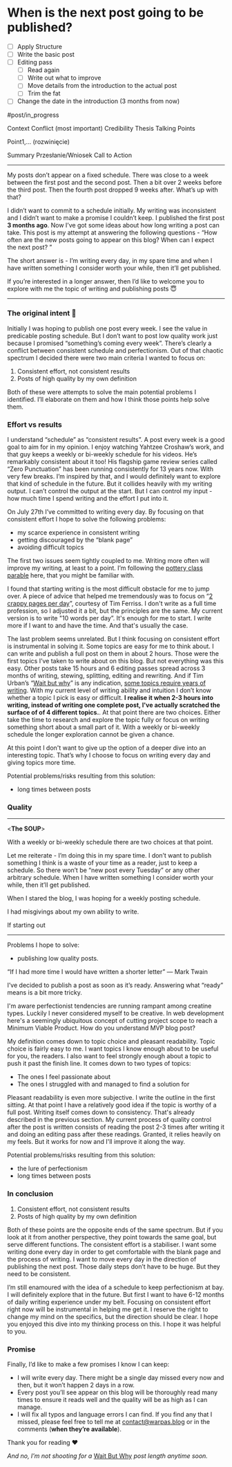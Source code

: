 # When is the next post going to be published?
- [ ] Apply Structure
- [ ] Write the basic post
- [ ] Editing pass
	- [ ] Read again
	- [ ] Write out what to improve
	- [ ] Move details from the introduction to the actual post
	- [ ] Trim the fat
- [ ] Change the date in the introduction (3 months from now)

#post/in_progress

Context
Conflict (most important)
Credibility
Thesis
Talking Points

Point1,… (rozwinięcie)

Summary
Przesłanie/Wniosek
Call to Action

- - - -

My posts don’t appear on a fixed schedule. There was close to a week between the first post and the second post. Then a bit over 2 weeks before the third post. Then the fourth post dropped 9 weeks after. What’s up with that?

 I didn’t want to commit to a schedule initially. My writing was  inconsistent and I didn’t want to make a promise I couldn’t keep. I published the first post **3 months ago**. Now I’ve got some ideas about how long writing a post can take. This post is my attempt at answering the following questions - “How often are the new posts going to appear on this blog? When can I expect the next post? ”

The short answer is - I’m writing every day, in my spare time and when I have written something I consider worth your while, then it’ll get published.

If you’re interested in a longer answer, then I’d like to welcome you to explore with me the topic of writing and publishing posts 😇

- - - -

### The original intent 🤩

Initially I was hoping to publish one post every week. I see the value in predicable posting schedule. But I don’t want to post low quality work just because I promised “something’s coming every week”.  There’s clearly a conflict between consistent schedule and perfectionism. Out of that chaotic spectrum I decided there were two main criteria I wanted to focus on:

1. Consistent effort, not consistent results
2. Posts of high quality by my own definition

Both of these were attempts to solve the main potential problems I identified.  I’ll elaborate on them and how I think those points help solve them.

### Effort vs results

I understand “schedule” as “consistent results”. A post every week is a good goal to aim for in my opinion. I enjoy watching Yahtzee Croshaw’s work, and that guy keeps a weekly or bi-weekly schedule for his videos. He’s remarkably consistent about it too! His flagship game review series called “Zero Punctuation” has been running consistently for 13 years now. With very few breaks. I’m inspired by that, and I would definitely want to explore that kind of schedule in the future. But it collides heavily with my writing output. I can’t control the output at the start. But I can control my input - how much time I spend writing and the effort I put into it.

On July 27th I’ve committed to writing every day. By focusing on that consistent effort I hope to solve the following problems:
* my scarce experience in consistent writing
* getting discouraged by the “blank page”
* avoiding difficult topics

The first two issues seem tightly coupled to me.  Writing more often will improve my writing, at least to a point.  I’m following the [pottery class parable](https://aliabdaal.com/pottery/) here, that you might be familiar with.

I found that starting writing is the most difficult obstacle for me to jump over. A piece of advice that helped me tremendously was to focus on “[2 crappy pages per day](https://tim.blog/2013/12/09/the-ugly-new-york-times-bestseller-the-creative-process-in-action/)”, courtesy of Tim Ferriss. I don't write as a full time profession, so I adjusted it a bit, but the principles are the same. My current version is to write "10 words per day”. It's enough for me to start. I write more if I want to and have the time. And that's usually the case.

The last problem seems unrelated.  But I think focusing on consistent effort is instrumental in solving it.  Some topics are easy for me to think about. I can write and publish a full post on them in about 2 hours. Those were the first topics I’ve taken to write about on this blog. But not everything was this easy. Other posts take 15 hours and 6 editing passes spread across 3 months of writing, stewing, splitting, editing and rewriting. And if Tim Urban’s “[Wait but why](https://waitbutwhy.com/)” is any indication, [some topics require years of writing](https://waitbutwhy.com/2019/08/story-of-us.html). With my current level of writing ability and intuition I don’t know whether a topic I pick is easy or difficult. **I realise it when 2-3 hours into writing, instead of writing one complete post, I've actually scratched the surface of of 4 different topics.**. At that point there are two choices. Either take the time to research and explore the topic fully or focus on writing something short about a small part of it. With a weekly or bi-weekly schedule the longer exploration cannot be given a chance.

At this point I don't want to give up the option of a deeper dive into an interesting topic. That’s why I choose to focus on writing every day and giving topics more time.

Potential problems/risks resulting from this solution:
* long times between posts

### Quality

- - - -
<**The SOUP**>

With a weekly or bi-weekly schedule there are two choices at that point.


Let me reiterate - I’m doing this in my spare time.  I don’t want to publish something I think is a waste of your time as a reader, just to keep a schedule. So there won’t be “new post every Tuesday” or any other arbitrary schedule. When I have written something I consider worth your while, then it’ll get published.


When I stared the blog, I was hoping for a weekly posting schedule.


I had misgivings about my own ability to write.

If starting out
- - - -

Problems I hope to solve:
* publishing low quality posts.

“If I had more time I would have written a shorter letter” — Mark Twain

I’ve decided to publish a post as soon as it’s ready. Answering what “ready” means is a bit more tricky.

I'm aware perfectionist tendencies are running rampant among creatine types. Luckily I never considered myself to be creative. In web development here's a seemingly ubiquitous concept of cutting project scope to reach a Minimum Viable Product. How do you understand MVP blog post?

My definition comes down to topic choice and pleasant readability. Topic choice is fairly easy to me. I want topics I know enough about to be useful for you, the readers. I also want to feel strongly enough about a topic to push it past the finish line. It comes down to two types of topics:
* The ones I feel passionate about
* The ones I struggled with and managed to find a solution for

Pleasant readability is even more subjective. I write the outline in the first sitting. At that point I have a relatively good idea if the topic is worthy of a full post. Writing itself comes down to consistency. That's already described in the previous section. My current process of quality control after the post is written consists of reading the post 2-3 times after writing it and doing an editing pass after these readings. Granted, it relies heavily on my feels. But it works for now and I'll improve it along the way.

Potential problems/risks resulting from this solution:
* the lure of perfectionism
* long times between posts

### In conclusion

1. Consistent effort, not consistent results
2. Posts of high quality by my own definition

Both of these points are the opposite ends of the same spectrum. But if you look at it from another perspective, they point towards the same goal, but serve different functions. The consistent effort is a stabiliser. I want some writing done every day in order to get comfortable with the blank page and the process of writing. I want to move every day in the direction of publishing the next post. Those daily steps don’t have to be huge. But they need to be consistent.

I’m still enamoured with the idea of a schedule to keep perfectionism at bay. I will definitely explore that in the future. But first I want to have 6-12 months of daily writing experience under my belt. Focusing on consistent effort right now will be instrumental in helping me get it. I reserve the right to change my mind on the specifics, but the direction should be clear. I hope you enjoyed this dive into my thinking process on this. I hope it was helpful to you.

### Promise

Finally, I’d like to make a few promises I know I can keep:
* I will write every day. There might be a single day missed every now and then, but it won’t happen 2 days in a row.
* Every post you’ll see appear on this blog will be thoroughly read many times to ensure it reads well and the quality will be as high as I can manage.
* I will fix all typos and language errors I can find. If you find any that I missed, please feel free to tell me at [contact@warpas.blog](mailto:contact@warpas.blog) or in the comments (**when they’re available**).

Thank you for reading ❤️

_And no, I’m not shooting for a_ [Wait But Why](https://waitbutwhy.com/) _post length anytime soon._
